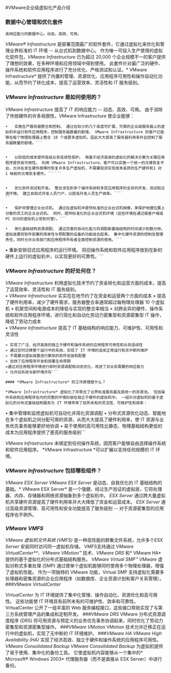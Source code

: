 #VMware企业级虚拟化产品介绍
### 数据中心管理和优化套件
 

    高响应能力的数据中心。动态，高效，可用。
*VMware® Infrastructure* 是部署范围最广的软件套件，它通过虚拟化来优化和管理业界标准的 IT 环境 -- 从台式机到数据中心。 作为唯一可投入生产使用的虚拟化软件包，*VMware Infrastructure* 已为超过 20,000 个企业规模不一的客户提供了理想的效果，在多种环境和应用领域中得到使用。 此套件针对最广泛的硬件、操作系统和软件应用程序进行了充分优化、严格测试和认证。* VMware Infrastructure* 提供了内置的管理、资源优化、应用程序可用性和操作自动化功能，从而节约了转化成本，提高了运营效率、灵活性和 IT 服务级别。  
### *VMware Infrastructure* 是如何使用的？
  
*VMware Infrastructure* 提高了 IT 的响应能力       -- 动态、高效、可用。 由于消除了传统硬件的许多局限性，VMware Infrastructure 使企业能够：  
```
•	实施生产服务器整合和控制。 通过在较少的几个高度可扩展、可靠的企业级服务器上的虚拟机中运行软件应用程序，控制服务器数量的剧增。 VMware Infrastructure 的客户已能够在每个物理处理器上整合 10 个或更多虚拟机，因此大大提高了服务器利用率并且控制了服务器数量的剧增。```
  
```
```
•	以较低的成本提供高级业务连续性保护。 用基于经济高效的虚拟化的解决方案为关键应用程序提供高可用性。 利用 VMware Infrastructure，客户可以实施一个统一的灾难恢复平台，允许在发生硬件故障时恢复许多生产虚拟机，不需要投资实现成本高昂的生产硬件和1 对 1 映射的灾难恢复硬件。``````


```
```
•	优化软件测试和开发。 整合涉及到多个操作系统和多层应用程序的全异的开发、测试和过渡环境。 建立自助式开发人员门户，以提高开发人员生产效率。````
``

```
```
•	保护并管理企业台式机。 通过在虚拟机中提供标准的企业台式机映像，来保护地理位置上分散的员工的企业台式机。 同时，提供标准化的企业台式机环境（这些环境在通过瘦客户端或 PC 访问的虚拟机上受到托管）。```
```

```
•	简化基础结构资源调配。 通过完善的自动化能力将调配新基础结构的时间减少到数分钟。 虚拟装置将软件部署的简单性与预配置的设备的功能结合起来。 集中化硬件资源的控制及管理责任，同时允许业务部门和应用程序所有者全面控制资源的使用。```

```
•	重新安排旧式应用程序的运行环境。 将旧操作系统和软件应用程序放到在新的硬件上运行的虚拟机中，以实现更好的可靠性。```

### *VMware Infrastructure* 的好处何在？

*VMware Infrastructure* 利用虚拟化技术节约了资金转化和运营方面的成本，提高了运营效率、灵活性和 IT 服务级别。  
•	*VMware Infrastructure* 实实在在地节约了在资金和运营两个方面的成本
» 提高了硬件利用率，减少了硬件需求，服务器整合率通常超过每物理处理器 10 个虚拟机
» 机架空间和电源成本的降低与实现的整合率相当
» 对跨全异的硬件、操作系统和软件应用程序环境，进行简化和自动化劳动力密集型和资源密集型 IT 操作，降低了劳动力成本  
•	*VMware Infrastructure* 提高了 IT 基础结构的响应能力、可维护性、可用性和灵活性
```
» 实现了广泛、经济高效的独立于硬件和操作系统的应用程序可用性和业务连续性  
» 通过实时迁移整个运行中的系统，实现了 IT 环境的连续正常运行和无中断的维护
» 不需要对虚拟装置进行繁琐的软件安装和配置
» 加快了应用程序开发和部署生命周期
»通过对应用程序环境进行即时资源调配和动态优化，改进了对业务需要的响应能力
» 允许旧系统与新环境共存```

#### *VMware Infrastructure* 的工作原理是什么？

*VMware Infrastructure* 虚拟化了并聚合了业界标准服务器及其统一的资源池。 包括操作系统和应用程序在内的完整的环境封装在独立于硬件的虚拟机中。 一组针对虚拟机的基于虚拟化的分布式基础结构服务为 IT 环境带来了前所未有的灵活性、可维护性和效率：
```
•	集中管理和监控虚拟机可自动化并简化资源调配
•	分布式资源优化动态、智能地在多个虚拟机之间分配可用的资源，从而大大提高了硬件利用率，使 IT 资源与业务优先事务能够更好地协调
•	易于使用的高可用性比静态、物理基础结构更低的成本为应用程序提供了更高的服务级别```

*VMware Infrastructure* 未绑定到任何操作系统，因而客户能够自由选择操作系统和软件应用程序。 *VMware Infrastructure *可以扩展以支持任何规模的 IT 环境。
### *VMware Infrastructure* 包括哪些组件？

*VMware ESX Server*
*VMware ESX Server* 是动态、自我优化的 IT 基础结构的基础。* VMware ESX Server* 是一个强健、经过生产验证的虚拟层，它将处理器、内存、存储器和网络资源抽象到多个虚拟机中。 *ESX Server* 通过跨大量虚拟机共享硬件资源提高了硬件利用率并大大降低了资金和运营成本。 *ESX Server* 通过高级资源管理、高可用性和安全功能提高了服务级别 -- 对于资源密集型的应用程序也不例外。      

### *VMware VMFS*

*VMware *虚拟机文件系统* (VMFS)* 是一种高性能的群集文件系统，允许多个*ESX Server* 安装同时访问同一虚拟机存储。 VMFS支持通过 V*Mware VirtualCenter**、VMware VMotion™* 技术、*VMware DRS* 和* VMware HA* 提供的基于虚拟化的分布式基础结构服务。
*VMware Virtual SMP™*
*VMware* 虚拟对称式多重处理 (SMP) 通过使单个虚拟机能够同时使用多个物理处理器，增强了虚拟机性能。 作为一项独特的 VMware 功能，Virtual SMP 支持虚拟化需要多处理器和密集资源的企业应用程序（如数据库、企业资源计划和客户关系管理）。
###*VMware VirtualCenter* 

*VirtualCenter* 为 IT 环境提供了集中化管理、操作自动化、资源优化和高可用性。 这些功能使 IT 环境具有前所未有的可维护性、效率和可靠性。 VirtualCenter 公开了一组丰富的 Web 服务编程接口，这些接口帮助实现了与第三方系统管理产品的集成和定制开发。
###*VMware DRS*
VMware 分布式资源调度程序 (DRS) 将可用资源与预定义的业务优先事务协调起来，同时优化了劳动力密集型和资源密集型操作。
###*VMware VMotion*
VMotion 技术允许迁移正在运行中的虚拟机，实现了无中断的 IT 环境维护。
###*VMware HA*
*VMware High Availability (HA)* 实现了经济高效、独立于硬件和操作系统的应用程序可用性。
*VMware Consolidated Backup*
*VMware Consolidated Backup* 为虚拟机提供了易于使用、集中化的备份工具。 它使虚拟机内容能够从一个集中的* Microsoft® Windows 2003* 代理服务器（而不是直接从 ESX Server）中进行备份。

